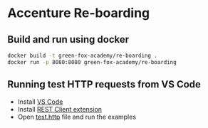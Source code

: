 # Accenture Re-boarding

## Build and run using docker

```sh
docker build -t green-fox-academy/re-boarding .
docker run -p 8080:8080 green-fox-academy/re-boarding
```

## Running test HTTP requests from VS Code

- Install [VS Code](https://code.visualstudio.com/)
- Install [REST Client extension](https://marketplace.visualstudio.com/items?itemName=humao.rest-client)
- Open [test.http](test.http) file and run the examples
